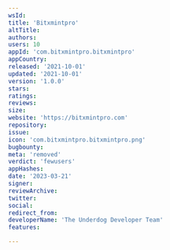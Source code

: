 ```yaml
---
wsId: 
title: 'Bitxmintpro'
altTitle: 
authors: 
users: 10
appId: 'com.bitxmintpro.bitxmintpro'
appCountry: 
released: '2021-10-01'
updated: '2021-10-01'
version: '1.0.0'
stars: 
ratings: 
reviews: 
size: 
website: 'https://bitxmintpro.com'
repository: 
issue: 
icon: 'com.bitxmintpro.bitxmintpro.png'
bugbounty: 
meta: 'removed'
verdict: 'fewusers'
appHashes: 
date: '2023-03-21'
signer: 
reviewArchive: 
twitter: 
social: 
redirect_from: 
developerName: 'The Underdog Developer Team'
features: 

---
```


